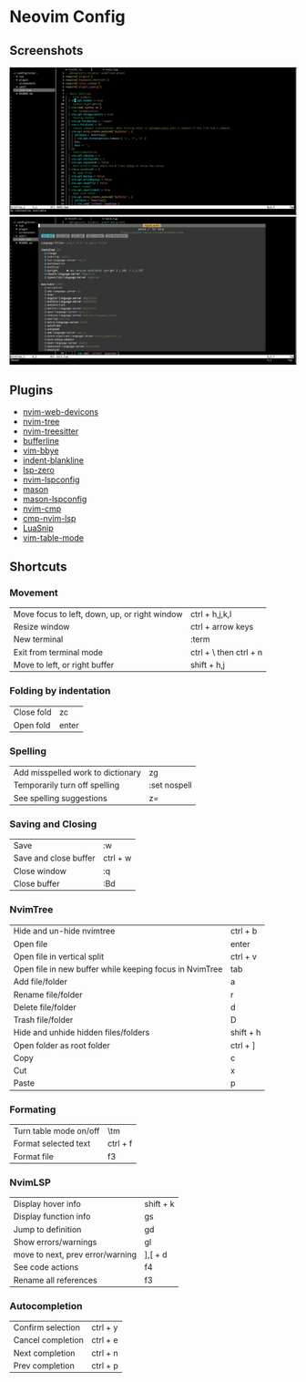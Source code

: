 # Neovim Config

## Screenshots

![](./screenshots/screenshot_1.png)
![](./screenshots/screenshot_2.png)

## Plugins
- [nvim-web-devicons](https://github.com/nvim-tree/nvim-web-devicons)
- [nvim-tree](https://github.com/nvim-tree/nvim-tree.lua)
- [nvim-treesitter](https://github.com/nvim-treesitter/nvim-treesitter)
- [bufferline](https://github.com/akinsho/bufferline.nvim)
- [vim-bbye](https://github.com/moll/vim-bbye)
- [indent-blankline](https://github.com/lukas-reineke/indent-blankline.nvim)
- [lsp-zero](https://github.com/VonHeikemen/lsp-zero.nvim)
- [nvim-lspconfig](https://github.com/neovim/nvim-lspconfig)
- [mason](https://github.com/williamboman/mason.nvim)
- [mason-lspconfig](https://github.com/williamboman/mason-lspconfig.nvim)
- [nvim-cmp](https://github.com/hrsh7th/nvim-cmp)
- [cmp-nvim-lsp](https://github.com/hrsh7th/cmp-nvim-lsp)
- [LuaSnip](https://github.com/L3MON4D3/LuaSnip)
- [vim-table-mode](https://github.com/dhruvasagar/vim-table-mode)

## Shortcuts
### Movement
|                                               |                        |
|-----------------------------------------------|------------------------|
| Move focus to left, down, up, or right window | ctrl + h,j,k,l         |
| Resize window                                 | ctrl + arrow keys      |
| New terminal                                  | :term                  |
| Exit from terminal mode                       | ctrl + \ then ctrl + n |
| Move to left, or right buffer                 | shift + h,j            |

### Folding by indentation
|            |       |
|------------|-------|
| Close fold | zc    |
| Open fold  | enter |

### Spelling 
|                                   |              |
|-----------------------------------|--------------|
| Add misspelled work to dictionary | zg           |
| Temporarily turn off spelling     | :set nospell |
| See spelling suggestions          | z=           |

### Saving and Closing
|                       |          |
|-----------------------|----------|
| Save                  | :w       |
| Save and close buffer | ctrl + w |
| Close window          | :q       |
| Close buffer          | :Bd      |

### NvimTree
|                                                         |           |
|---------------------------------------------------------|-----------|
| Hide and un-hide nvimtree                               | ctrl + b  |
| Open file                                               | enter     |
| Open file in vertical split                             | ctrl + v  |
| Open file in new buffer while keeping focus in NvimTree | tab       |
| Add file/folder                                         | a         |
| Rename file/folder                                      | r         |
| Delete file/folder                                      | d         |
| Trash file/folder                                       | D         |
| Hide and unhide hidden files/folders                    | shift + h |
| Open folder as root folder                              | ctrl + ]  |
| Copy                                                    | c         |
| Cut                                                     | x         |
| Paste                                                   | p         |

### Formating
|                        |          |
|------------------------|----------|
| Turn table mode on/off | \tm      |
| Format selected text   | ctrl + f |
| Format file            | f3       |

### NvimLSP
|                                  |           |
|----------------------------------|-----------|
| Display hover info               | shift + k |
| Display function info            | gs        |
| Jump to definition               | gd        |
| Show errors/warnings             | gl        |
| move to next, prev error/warning | ],[ + d   |
| See code actions                 | f4        |
| Rename all references            | f3        |

### Autocompletion
|                   |          |
|-------------------|----------|
| Confirm selection | ctrl + y |
| Cancel completion | ctrl + e |
| Next completion   | ctrl + n |
| Prev completion   | ctrl + p |

